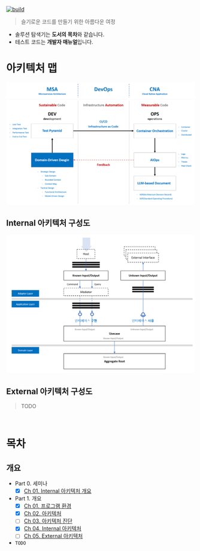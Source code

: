 [![build](https://github.com/hhko/better-code-with-ddd/actions/workflows/build.yml/badge.svg)](https://github.com/hhko/better-code-with-ddd/actions/workflows/build.yml)

> 슬기로운 코드를 만들기 위한 아름다운 여정
- 솔루션 탐색기는 **도서의 목차**와 같습니다.
- 테스트 코드는 **개발자 매뉴얼**입니다.

# 아키텍처 맵
![](./.images/Architecture.Map.Keyword.png)
![](./.images/Architecture.Map.png)

## Internal 아키텍처 구성도
![](./Part1-Overview/Ch04-InternalArchitecture/.images/Architecture.Internal.png)

## External 아키텍처 구성도
> TODO

<br/>

# 목차
## 개요
- Part 0. 세미나
  - [x] [Ch 01. Internal 아키텍처 개요](./Part0-Seminar/Ch01.InternalArchitecture/README.md)
- Part 1. 개요
  - [x] [Ch 01. 프로그램 환경](./Part1-Overview/Ch01-Prerequisite/README.md)
  - [x] [Ch 02. 아키텍처](./Part1-Overview/Ch02-Architecture/README.md)
  - [ ] [Ch 03. 아키텍처 진단](./Part1-Overview/Ch03-ArchitectureDiagnosis/README.md)
  - [x] [Ch 04. Internal 아키텍처](./Part1-Overview/Ch04-InternalArchitecture/README.md)
  - [ ] [Ch 05. External 아키텍처](./Part1-Overview/Ch05-ExternalArchitecture/README.md)
- `TODO`